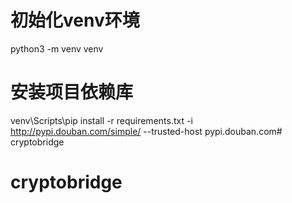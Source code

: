 # 初始化venv环境
python3 -m venv venv
# 安装项目依赖库
venv\Scripts\pip install -r requirements.txt -i http://pypi.douban.com/simple/ --trusted-host pypi.douban.com# cryptobridge
# cryptobridge
